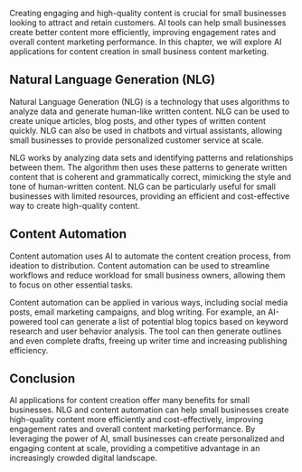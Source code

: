 
Creating engaging and high-quality content is crucial for small businesses looking to attract and retain customers. AI tools can help small businesses create better content more efficiently, improving engagement rates and overall content marketing performance. In this chapter, we will explore AI applications for content creation in small business content marketing.

Natural Language Generation (NLG)
---------------------------------

Natural Language Generation (NLG) is a technology that uses algorithms to analyze data and generate human-like written content. NLG can be used to create unique articles, blog posts, and other types of written content quickly. NLG can also be used in chatbots and virtual assistants, allowing small businesses to provide personalized customer service at scale.

NLG works by analyzing data sets and identifying patterns and relationships between them. The algorithm then uses these patterns to generate written content that is coherent and grammatically correct, mimicking the style and tone of human-written content. NLG can be particularly useful for small businesses with limited resources, providing an efficient and cost-effective way to create high-quality content.

Content Automation
------------------

Content automation uses AI to automate the content creation process, from ideation to distribution. Content automation can be used to streamline workflows and reduce workload for small business owners, allowing them to focus on other essential tasks.

Content automation can be applied in various ways, including social media posts, email marketing campaigns, and blog writing. For example, an AI-powered tool can generate a list of potential blog topics based on keyword research and user behavior analysis. The tool can then generate outlines and even complete drafts, freeing up writer time and increasing publishing efficiency.

Conclusion
----------

AI applications for content creation offer many benefits for small businesses. NLG and content automation can help small businesses create high-quality content more efficiently and cost-effectively, improving engagement rates and overall content marketing performance. By leveraging the power of AI, small businesses can create personalized and engaging content at scale, providing a competitive advantage in an increasingly crowded digital landscape.

